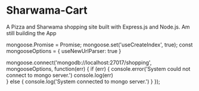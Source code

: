 # Sharwama-Cart
A Pizza and Sharwama shopping site built with Express.js and Node.js.
Am still building the App


mongoose.Promise = Promise;
mongoose.set('useCreateIndex', true);
const mongooseOptions = {  useNewUrlParser: true }

mongoose.connect('mongodb://localhost:27017/shopping', mongooseOptions, function(err) {
    if (err) {
        console.error('System could not connect to mongo server.')
        console.log(err)     
    } else {
        console.log('System connected to mongo server.')
    } 
});